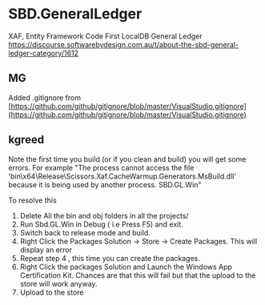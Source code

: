 # SBD.GeneralLedger
XAF, Entity Framework Code First LocalDB General Ledger
https://discourse.softwarebydesign.com.au/t/about-the-sbd-general-ledger-category/1612


## MG

Added .gitignore from [https://github.com/github/gitignore/blob/master/VisualStudio.gitignore](https://github.com/github/gitignore/blob/master/VisualStudio.gitignore)

## kgreed
Note the first time you build (or if you clean and build)  you will get some errors. For example
"The process cannot access the file 'bin\x64\Release\Scissors.Xaf.CacheWarmup.Generators.MsBuild.dll' because it is being used by another process.	SBD.GL.Win"

To resolve this 
1) Delete All the bin and obj folders in all the projects/
2) Run Sbd.GL.Win in Debug ( i.e Press F5) and exit.
3) Switch back to release mode and build.
4) Right Click the Packages Solution -> Store -> Create Packages. This will display an error 
5) Repeat step 4 , this time you can create the packages.
6) Right Click the packages Solution and Launch the Windows App Certification Kit.
Chances are that this will fail but that the upload to the store will work anyway.
7) Upload to the store




